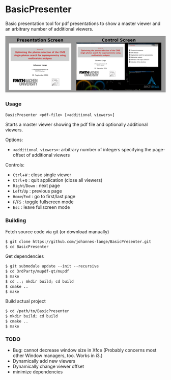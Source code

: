 BasicPresenter
==============

Basic presentation tool for pdf presentations to show a master viewer and an arbitrary number of
additional viewers.

![Screenshot](https://raw.githubusercontent.com/johannes-lange/BasicPresenter/master/example-usage.png)

### Usage ###
    BasicPresenter <pdf-file> [<additional viewers>]
Starts a master viewer showing the pdf file and optionally additional viewers.

Options:

- `<additional viewers>`: arbitrary number of integers specifying the page-offset
  of additional viewers

Controls:

- `Ctrl`+`W`     : close single viewer
- `Ctrl`+`Q`     : quit application (close all viewers)
- `Right`/`Down` : next page
- `Left`/`Up`    : previous page
- `Home`/`End`   : go to first/last page
- `F`/`F5`       : toggle fullscreen mode
- `Esc`          : leave fullscreen mode



### Building ###
Fetch source code via git (or download manually)

    $ git clone https://github.com/johannes-lange/BasicPresenter.git
    $ cd BasicPresenter

Get dependencies

    $ git submodule update --init --recursive
    $ cd 3rdParty/mupdf-qt/mupdf
    $ make
    $ cd ..; mkdir build; cd build
    $ cmake ..
    $ make

Build actual project

    $ cd /path/to/BasicPresenter
    $ mkdir build; cd build
    $ cmake ..
    $ make

### TODO ###
- Bug: cannot decrease window size in Xfce (Probably concerns most other Window
managers, too. Works in i3.)
- Dynamically add new viewers
- Dynamically change viewer offset
- minimize dependencies

